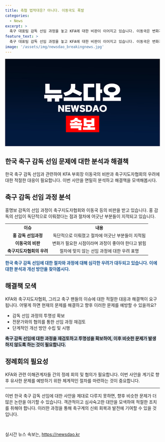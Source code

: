 ```yaml
---
title: 축협 법적대응? 아니다. 이동국도 폭발
categories:
  - News
excerpt: >
  축구 대표팀 감독 선임 과정을 놓고 KFA에 대한 비판이 이어지고 있습니다. 이동국은 변화가 필요한 시점이라며 KFA를 비판했습니다. KFA는 홍명보 감독을 내정했는데, 이를 지적하는 목소리도 나왔습니다. 홍 감독의 선임이 절차대로 이뤄지지 않았다는 주장도 제기되고 있습니다. 이러한 과정에 대한 논란이 계속되고 있습니다. (150자)
feature_text: >
  축구 대표팀 감독 선임 과정을 놓고 KFA에 대한 비판이 이어지고 있습니다. 이동국은 변화가 필요한 시점이라며 KFA를 비판했습니다. KFA는 홍명보 감독을 내정했는데, 이를 지적하는 목소리도 나왔습니다. 홍 감독의 선임이 절차대로 이뤄지지 않았다는 주장도 제기되고 있습니다. 이러한 과정에 대한 논란이 계속되고 있습니다. (150자)
image: '/assets/img/newsdao_breakingnews.jpg'
---
```


<p><img src="/assets/img/newsdao_breakingnews.jpg" alt="ranknews 속보" /></p>

<h2>한국 축구 감독 선임 문제에 대한 분석과 해결책</h2>

<p data-ke-size="size16">한국 축구 감독 선임과 관련하여 KFA 부회장 이동국의 비판과 축구지도자협회의 우려에 대한 적절한 대응이 필요합니다. 이번 사안을 면밀히 분석하고 해결책을 모색해봅시다.</p>

<h2 data-ke-size="size26">축구 감독 선임 과정 분석</h2>

<p data-ke-size="size16">홍명보 감독의 선임 과정이 축구지도자협회와 이동국 등의 비판을 받고 있습니다. 홍 감독의 선임이 독단적으로 이뤄졌다는 점과 절차에 어긋난 부분들이 지적되고 있습니다.</p>

<table>
    <tr>
        <td style="text-align: center; height: 17px;"><b>이슈</b></td>
        <td style="text-align: center; height: 17px;"><b>내용</b></td>
    </tr>
    <tr>
        <td style="text-align: center; height: 17px;"><b>홍 감독 선임과정</b></td>
        <td style="text-align: center; height: 17px;">독단적으로 이뤄졌고 절차에 어긋난 부분들이 지적됨</td>
    </tr>
    <tr>
        <td style="text-align: center; height: 17px;"><b>이동국의 비판</b></td>
        <td style="text-align: center; height: 17px;">변화가 필요한 시점이라며 과정이 좋아야 한다고 밝힘</td>
    </tr>
    <tr>
        <td style="text-align: center; height: 17px;"><b>축구지도자협회의 우려</b></td>
        <td style="text-align: center; height: 17px;">절차에 맞지 않는 선임 과정에 대한 우려 표명</td>
    </tr>
</table>

<p><b><span style="color: #1a5490;">한국 축구 감독 선임에 대한 절차와 과정에 대해 심각한 우려가 대두되고 있습니다. 이에 대한 분석과 개선 방안을 찾아봅시다.</span></b></p>

<h2 data-ke-size="size26">해결책 모색</h2>

<p data-ke-size="size16">KFA와 축구지도자협회, 그리고 축구 팬들의 이슈에 대한 적절한 대응과 해결책이 요구됩니다. 어떻게 하면 현재의 문제를 해결하고 향후 이러한 문제를 예방할 수 있을까요?</p>

<ul>
    <li>감독 선임 과정의 투명성 확보</li>
    <li>전문가와의 협의를 통한 선임 과정 재검토</li>
    <li>단계적인 개선 방안 수립 및 시행</li>
</ul>

<p><b><span style="background-color: #21538527;">축구 감독 선임에 대한 과정을 재검토하고 투명성을 확보하여, 이후 비슷한 문제가 발생하지 않도록 하는 것이 필요합니다.</span></b></p>

<h2 data-ke-size="size26">정례회의 필요성</h2>

<p data-ke-size="size16">KFA와 관련 이해관계자들 간의 정례 회의 및 협의가 필요합니다. 이번 사안을 계기로 향후 유사한 문제를 예방하기 위한 체계적인 절차를 마련하는 것이 중요합니다.</p>

<hr>

<p data-ke-size="size16">이번 한국 축구 감독 선임에 대한 사안을 제대로 다루지 못하면, 향후 비슷한 문제가 더 많은 논란을 야기할 수 있습니다. 객관적이고 심사숙고한 대안을 모색하여 적절한 조치를 취해야 합니다. 이러한 과정을 통해 축구계의 신뢰 회복과 발전에 기여할 수 있을 것입니다.</p>

<p data-ke-size="size16">&nbsp;</p>
실시간 뉴스 속보는, <a href="https://newsdao.kr" rel="dofollow">https://newsdao.kr</a>


